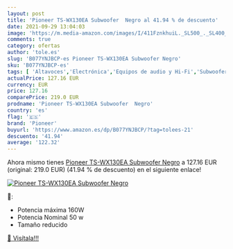 ```yaml
---
layout: post
title: 'Pioneer TS-WX130EA Subwoofer  Negro al 41.94 % de descuento'
date: 2021-09-29 13:04:03
image: 'https://m.media-amazon.com/images/I/411FznkhuiL._SL500_._SL400_.jpg'
comments: true
category: ofertas
author: 'tole.es'
slug: 'B077YNJBCP-es Pioneer TS-WX130EA Subwoofer Negro'
sku: 'B077YNJBCP-es'
tags: [ 'Altavoces','Electrónica','Equipos de audio y Hi-Fi','Subwoofers','pioneer', ]
actualPrice: 127.16 EUR
currency: EUR
price: 127.16
comparePrice: 219.0 EUR
prodname: 'Pioneer TS-WX130EA Subwoofer  Negro'
country: 'es'
flag: '🇪🇸'
brand: 'Pioneer'
buyurl: 'https://www.amazon.es/dp/B077YNJBCP/?tag=tolees-21'
descuento: '41.94'
average: '122.32'
---
```


Ahora mismo tienes [Pioneer TS-WX130EA Subwoofer  Negro](https://www.amazon.es/dp/B077YNJBCP/?tag=tolees-21) a 127.16 EUR (original: 219.0 EUR) (41.94 %  de descuento) en el siguiente enlace!

[![Pioneer TS-WX130EA Subwoofer  Negro](https://m.media-amazon.com/images/I/411FznkhuiL._SL500_._SL400_.jpg)](https://www.amazon.es/dp/B077YNJBCP/?tag=tolees-21)

🔎:

- Potencia máxima 160W
- Potencia Nominal 50 w
- Tamaño reducido

[🛒 Visítala!!!](https://www.amazon.es/dp/B077YNJBCP/?tag=tolees-21)
